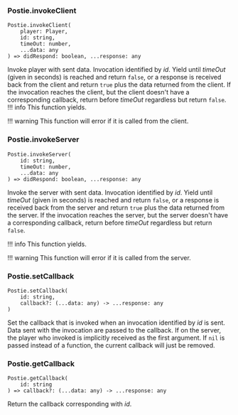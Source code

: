 ### Postie.invokeClient
```
Postie.invokeClient(
	player: Player,
	id: string,
	timeOut: number,
	...data: any
) => didRespond: boolean, ...response: any
```

Invoke player with sent data. Invocation identified by *id*. Yield until *timeOut* (given in seconds) is reached and return `false`, or a response is received back from the client and return `true` plus the data returned from the client. If the invocation reaches the client, but the client doesn't have a corresponding callback, return before *timeOut* regardless but return `false`.
!!! info
	This function yields.

!!! warning
	This function will error if it is called from the client.

### Postie.invokeServer
```
Postie.invokeServer(
	id: string,
	timeOut: number,
	...data: any
) => didRespond: boolean, ...response: any
```

Invoke the server with sent data. Invocation identified by *id*. Yield until *timeOut* (given in seconds) is reached and return `false`, or a response is received back from the server and return `true` plus the data returned from the server. If the invocation reaches the server, but the server doesn't have a corresponding callback, return before *timeOut* regardless but return `false`.

!!! info
	This function yields.

!!! warning
	This function will error if it is called from the server.

### Postie.setCallback
```
Postie.setCallback(
	id: string,
	callback?: (...data: any) -> ...response: any
)
```

Set the callback that is invoked when an invocation identified by *id* is sent. Data sent with the invocation are passed to the callback. If on the server, the player who invoked is implicitly received as the first argument. If `nil` is passed instead of a function, the current callback will just be removed.

### Postie.getCallback
```
Postie.getCallback(
	id: string
) => callback?: (...data: any) -> ...response: any
```

Return the callback corresponding with *id*.
